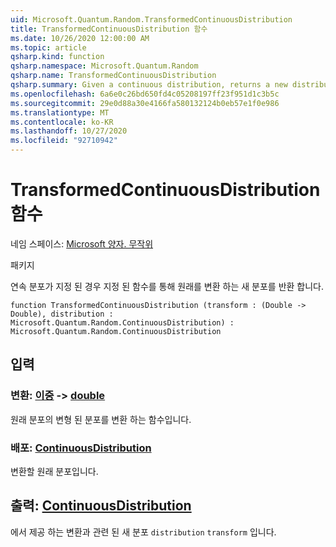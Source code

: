 ```yaml
---
uid: Microsoft.Quantum.Random.TransformedContinuousDistribution
title: TransformedContinuousDistribution 함수
ms.date: 10/26/2020 12:00:00 AM
ms.topic: article
qsharp.kind: function
qsharp.namespace: Microsoft.Quantum.Random
qsharp.name: TransformedContinuousDistribution
qsharp.summary: Given a continuous distribution, returns a new distribution that transforms the original by a given function.
ms.openlocfilehash: 6a6e0c26bd650fd4c05208197ff23f951d1c3b5c
ms.sourcegitcommit: 29e0d88a30e4166fa580132124b0eb57e1f0e986
ms.translationtype: MT
ms.contentlocale: ko-KR
ms.lasthandoff: 10/27/2020
ms.locfileid: "92710942"
---
```

# <a name="transformedcontinuousdistribution-function"></a>TransformedContinuousDistribution 함수

네임 스페이스: [Microsoft 양자. 무작위](xref:Microsoft.Quantum.Random)

패키지 [](https://nuget.org/packages/)


연속 분포가 지정 된 경우 지정 된 함수를 통해 원래를 변환 하는 새 분포를 반환 합니다.

```qsharp
function TransformedContinuousDistribution (transform : (Double -> Double), distribution : Microsoft.Quantum.Random.ContinuousDistribution) : Microsoft.Quantum.Random.ContinuousDistribution
```


## <a name="input"></a>입력

### <a name="transform--double---double"></a>변환: [이중](xref:microsoft.quantum.lang-ref.double) -> [double](xref:microsoft.quantum.lang-ref.double)

원래 분포의 변형 된 분포를 변환 하는 함수입니다.


### <a name="distribution--continuousdistribution"></a>배포: [ContinuousDistribution](xref:Microsoft.Quantum.Random.ContinuousDistribution)

변환할 원래 분포입니다.



## <a name="output--continuousdistribution"></a>출력: [ContinuousDistribution](xref:Microsoft.Quantum.Random.ContinuousDistribution)

에서 제공 하는 변환과 관련 된 새 분포 `distribution` `transform` 입니다.